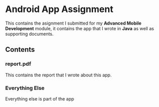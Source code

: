 # Android App Assignment 
This contains the asignment I submitted for my **Advanced Mobile Development** module, it contains the app that I wrote in **Java** as well as supporting documents.

## Contents

### report.pdf
This contains the report that I wrote about this app.

### Everything Else
Everything else is part of the app 
